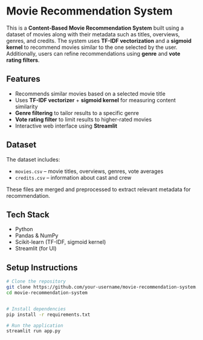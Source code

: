 # Movie Recommendation System

This is a **Content-Based Movie Recommendation System** built using a dataset of movies along with their metadata such as titles, overviews, genres, and credits. The system uses **TF-IDF vectorization** and a **sigmoid kernel** to recommend movies similar to the one selected by the user. Additionally, users can refine recommendations using **genre** and **vote rating filters**.

##  Features

-  Recommends similar movies based on a selected movie title
-  Uses **TF-IDF vectorizer** + **sigmoid kernel** for measuring content similarity
-  **Genre filtering** to tailor results to a specific genre
-  **Vote rating filter** to limit results to higher-rated movies
-  Interactive web interface using **Streamlit**

##  Dataset

The dataset includes:
- `movies.csv` – movie titles, overviews, genres, vote averages
- `credits.csv` – information about cast and crew

These files are merged and preprocessed to extract relevant metadata for recommendation.

##  Tech Stack

- Python
- Pandas & NumPy
- Scikit-learn (TF-IDF, sigmoid kernel)
- Streamlit (for UI)

##  Setup Instructions

```bash
# Clone the repository
git clone https://github.com/your-username/movie-recommendation-system.git
cd movie-recommendation-system


# Install dependencies
pip install -r requirements.txt

# Run the application
streamlit run app.py
